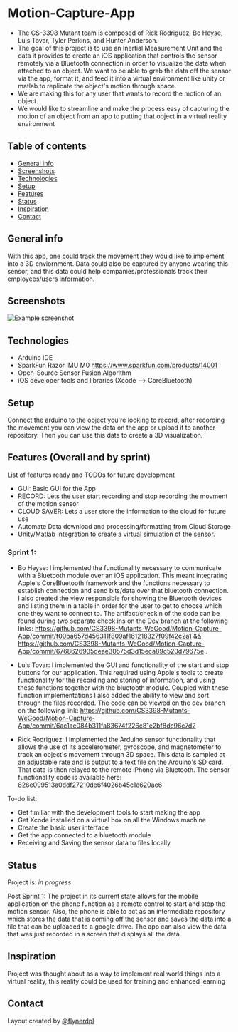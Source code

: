 # Motion-Capture-App
- The CS-3398 Mutant team is composed of Rick Rodriguez, Bo Heyse, Luis Tovar, Tyler Perkins, and Hunter Anderson. 
- The goal of this project is to use an Inertial Measurement Unit and the data it provides to create an iOS application
that controls the sensor remotely via a Bluetooth connection in order to visualize the data when attached to an object. We want to be able to grab the data off the sensor via the app, format it, and feed it into a virtual environment like unity or matlab to replicate the object's motion through space.
- We are making this for any user that wants to record the motion of an object. 
- We would like to streamline and make the process easy of capturing the motion of an object from an app to putting that object in a virtual reality environment 


## Table of contents
* [General info](#general-info)
* [Screenshots](#screenshots)
* [Technologies](#technologies)
* [Setup](#setup)
* [Features](#features)
* [Status](#status)
* [Inspiration](#inspiration)
* [Contact](#contact)

## General info
With this app, one could track the movement they would like to implement into a 3D enviornment. Data could also be captured by anyone wearing this sensor, and this data could help companies/professionals track their employees/users information.

## Screenshots
![Example screenshot](https://i.pinimg.com/originals/28/76/5b/28765baa8d8def1e6efb9b9425347ae6.jpg)

## Technologies
* Arduino IDE
* SparkFun Razor IMU M0 https://www.sparkfun.com/products/14001
* Open-Source Sensor Fusion Algorithm
* iOS developer tools and libraries (Xcode --> CoreBluetooth)

## Setup
Connect the arduino to the object you're looking to record, after recording the movement you can view the data on the app or upload it to another repository. Then you can use this data to create a 3D visualization. 
`
## Features (Overall and by sprint)
List of features ready and TODOs for future development
* GUI: Basic GUI for the App
* RECORD: Lets the user start recording and stop recording the movment of the motion sensor
* CLOUD SAVER: Lets a user store the information to the cloud for future use
* Automate Data download and processing/formatting from Cloud Storage
* Unity/Matlab Integration to create a virtual simulation of the sensor. 

### Sprint 1:
* Bo Heyse: I implemented the functionality necessary to communicate with a Bluetooth module over an iOS application. This
meant integrating Apple's CoreBluetooth framework and the functions necessary to establish connection and send bits/data over
that bluetooth connection. I also created the view responsible for showing the Bluetooth devices and listing them in a table 
in order for the user to get to choose which one they want to connect to. The artifact/checkin of the code can be found during two separate check ins on the Dev branch at the following links: https://github.com/CS3398-Mutants-WeGood/Motion-Capture-App/commit/f00ba657d456311f809af161218327f09f42c2a1 
&& https://github.com/CS3398-Mutants-WeGood/Motion-Capture-App/commit/6768626935deae30575d3d15eca89c520d79675e .

* Luis Tovar: I implemented the GUI and functionality of the start and stop buttons for our application. This required using Apple's tools to create functionality for the recording and storing of information, and using these functions together with the bluetooth module. Coupled with these function implementations I also added the ability to view and sort through the files recorded. The code can be viewed on the dev branch on the following link: https://github.com/CS3398-Mutants-WeGood/Motion-Capture-App/commit/6ac1ae084b311fa83674f226c81e2bf8dc96c7d2 

* Rick Rodriguez: I implemented the Arduino sensor functionality that allows the use of its accelerometer, gyroscope, and magnetometer to track an object's movement through 3D space.  This data is sampled at an adjustable rate and is output to a text file on the Arduino's SD card.  That data is then relayed to the remote iPhone via Bluetooth.  The sensor functionality code is available here: 826e099513a0ddf27210de6f4026b45c1e620ae6


To-do list:
* Get fimiliar with the development tools to start making the app
* Get Xcode installed on a virtual box on all the Windows machine
* Create the basic user interface
* Get the app connected to a bluetooth module
* Receiving and Saving the sensor data to files locally

## Status
Project is: _in progress_

Post Sprint 1:
The project in its current state allows for the mobile application on the phone function as a remote control
to start and stop the motion sensor. Also, the phone is able to act as an intermediate repository
which stores the data that is coming off the sensor and saves the data into a file that can be uploaded to a google drive.
The app can also view the data that was just recorded in a screen that displays all the data.

## Inspiration
Project was thought about as a way to implement real world things into a virtual reality, this reality could be used for training and enhanced learning

## Contact
Layout created by [@flynerdpl](https://www.flynerd.pl/)
